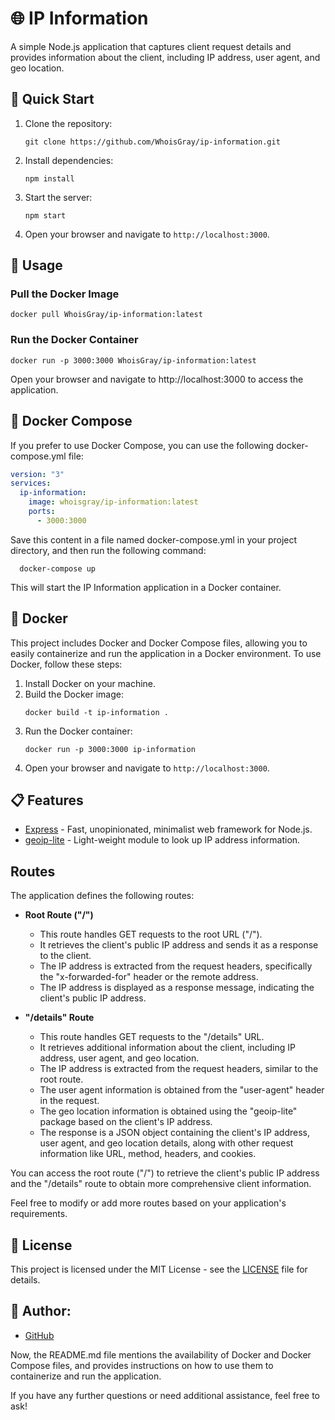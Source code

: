 # 🌐 IP Information

A simple Node.js application that captures client request details and provides information about the client, including IP address, user agent, and geo location.

## 🚀 Quick Start

1. Clone the repository:

   ```shell
   git clone https://github.com/WhoisGray/ip-information.git
   ```

2. Install dependencies:
   ```shell
   npm install
   ```
3. Start the server:
   ```shell
   npm start
   ```
4. Open your browser and navigate to `http://localhost:3000`.

## 🚀 Usage

### Pull the Docker Image

```shell
docker pull WhoisGray/ip-information:latest
```

### Run the Docker Container

```shell
docker run -p 3000:3000 WhoisGray/ip-information:latest
```

Open your browser and navigate to http://localhost:3000 to access the application.

## 🐳 Docker Compose

If you prefer to use Docker Compose, you can use the following docker-compose.yml file:

```yml
version: "3"
services:
  ip-information:
    image: whoisgray/ip-information:latest
    ports:
      - 3000:3000
```

Save this content in a file named docker-compose.yml in your project directory, and then run the following command:

```shell
  docker-compose up
```

This will start the IP Information application in a Docker container.

## 🐳 Docker

This project includes Docker and Docker Compose files, allowing you to easily containerize and run the application in a Docker environment. To use Docker, follow these steps:

1. Install Docker on your machine.
2. Build the Docker image:
   ```shell
   docker build -t ip-information .
   ```
3. Run the Docker container:
   ```shell
   docker run -p 3000:3000 ip-information
   ```
4. Open your browser and navigate to `http://localhost:3000`.

## 📋 Features

- [Express](https://expressjs.com/) - Fast, unopinionated, minimalist web framework for Node.js.
- [geoip-lite](https://www.npmjs.com/package/geoip-lite) - Light-weight module to look up IP address information.

## Routes

The application defines the following routes:

- **Root Route ("/")**

  - This route handles GET requests to the root URL ("/").
  - It retrieves the client's public IP address and sends it as a response to the client.
  - The IP address is extracted from the request headers, specifically the "x-forwarded-for" header or the remote address.
  - The IP address is displayed as a response message, indicating the client's public IP address.

- **"/details" Route**
  - This route handles GET requests to the "/details" URL.
  - It retrieves additional information about the client, including IP address, user agent, and geo location.
  - The IP address is extracted from the request headers, similar to the root route.
  - The user agent information is obtained from the "user-agent" header in the request.
  - The geo location information is obtained using the "geoip-lite" package based on the client's IP address.
  - The response is a JSON object containing the client's IP address, user agent, and geo location details, along with other request information like URL, method, headers, and cookies.

You can access the root route ("/") to retrieve the client's public IP address and the "/details" route to obtain more comprehensive client information.

Feel free to modify or add more routes based on your application's requirements.

## 📝 License

This project is licensed under the MIT License - see the [LICENSE](LICENSE) file for details.

## 👤 Author:

- [GitHub](https://github.com/WhoisGray)

Now, the README.md file mentions the availability of Docker and Docker Compose files, and provides instructions on how to use them to containerize and run the application.

If you have any further questions or need additional assistance, feel free to ask!
